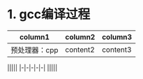 # 1. gcc编译过程
|column1|column2|column3|
|-|-|-|
|预处理器：cpp|content2|content3|

|||||
|-|-|-|-|-|
|||||

